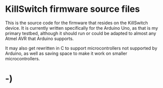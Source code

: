 # KillSwitch firmware source files

This is the source code for the firmware that resides on the KillSwitch device. It is currently written specifically for the Arduino Uno, as that is my primary testbed, although it should run or could be adapted to almost any Atmel AVR that Arduino supports.

It may also get rewritten in C to support microcontrollers not supported by Arduino, as well as saving space to make it work on smaller microcontrollers.

# -)
